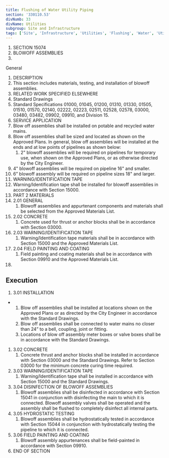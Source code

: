 ```yaml
---
title: Flushing of Water Utility Piping
section: '330110.53'
divNumb: 33
divName: Utilities
subgroup: Site and Infrastructure
tags: ['Site', 'Infrastructure', 'Utilities', 'Flushing', 'Water', 'Utility', 'Piping']
---
```


   1. SECTION 15074
1. BLOWOFF ASSEMBLIES
1. 
General
01. DESCRIPTION
   1. This section includes materials, testing, and installation of blowoff assemblies.
02. RELATED WORK SPECIFIED ELSEWHERE
   1. Standard Drawings
2. Standard Specifications 01000, 01045, 01200, 01310, 01330, 01505, 01510, 01570, 02140, 02222, 02223, 02511, 02528, 02578, 03000, 03480, 03482, 09902, 09910, and Division 15.
03. SERVICE APPLICATION
   1. Blow off assemblies shall be installed on potable and recycled water mains.
   1. Blow off assemblies shall be sized and located as shown on the Approved Plans. In general, blow off assemblies will be installed at the ends and at low points of pipelines as shown below:
      1. 2" blowoff assemblies will be required on pipelines for temporary use, when shown on the Approved Plans, or as otherwise directed by the City Engineer.
   1. 4" blowoff assemblies will be required on pipeline 16" and smaller.
   1. 6” blowoff assembly will be required on pipeline sizes 18" and larger.
05. WARNING/IDENTIFICATION TAPE
   1. Warning/Identification tape shall be installed for blowoff assemblies in accordance with Section 15000.
1. PART 2 MATERIALS
1. 2.01 GENERAL
   1. Blowoff assemblies and appurtenant components and materials shall be selected from the Approved Materials List.
1. 2.02 CONCRETE
   1. Concrete used for thrust or anchor blocks shall be in accordance with Section 03000.
1. 2.03 WARNING/IDENTIFICATION TAPE
   1. Warning/Identification tape materials shall be in accordance with Section 15000 and the Approved Materials List.
1. 2.04 FIELD PAINTING AND COATING
   1. Field painting and coating materials shall be in accordance with Section 09910 and the Approved Materials List.
1. 

## Execution

1. 3.01 INSTALLATION

* 
	1. Blow off assemblies shall be installed at locations shown on the Approved Plans or as directed by the City Engineer in accordance with the Standard Drawings.
	2. Blow off assemblies shall be connected to water mains no closer than 24” to a bell, coupling, joint or fitting.
	3. Locations of blow off assembly meter boxes or valve boxes shall be in accordance with the Standard Drawings.
1. 3.02 CONCRETE
   1. Concrete thrust and anchor blocks shall be installed in accordance with Section 03000 and the Standard Drawings. Refer to Section 03000 for the minimum concrete curing time required.
1. 3.03 WARNING/IDENTIFICATION TAPE
   1. Warning/Identification tape shall be installed in accordance with Section 15000 and the Standard Drawings.
1. 3.04 DISINFECTION OF BLOWOFF ASSEMBLIES
   1. Blowoff assemblies shall be disinfected in accordance with Section 15041 in conjunction with disinfecting the main to which it is connected. Blowoff assembly valves shall be operated and the assembly shall be flushed to completely disinfect all internal parts.
1. 3.05 HYDROSTATIC TESTING
   1. Blowoff assemblies shall be hydrostatically tested in accordance with Section 15044 in conjunction with hydrostatically testing the pipeline to which it is connected.
1. 3.06 FIELD PAINTING AND COATING
   1. Blowoff assembly appurtenances shall be field-painted in accordance with Section 09910.
1. END OF SECTION

